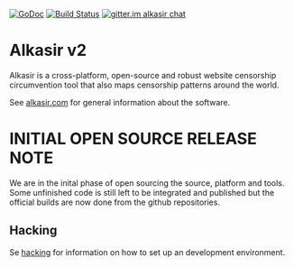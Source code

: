 [![GoDoc](https://godoc.org/github.com/alkasir/alkasir?status.svg)](https://godoc.org/github.com/alkasir/alkasir) [![Build Status](https://drone-alkasir.23c.se/api/badges/alkasir/alkasir/status.svg)](https://drone-alkasir.23c.se/alkasir/alkasir) [![gitter.im alkasir chat](https://badges.gitter.im/alkasir/alkasir.svg)](https://gitter.im/alkasir/alkasir?utm_source=badge&utm_medium=badge&utm_campaign=pr-badge&utm_content=badge)

# Alkasir v2

Alkasir is a cross-platform, open-source and robust website censorship
circumvention tool that also maps censorship patterns around the world.

See [alkasir.com](https://alkasir.com) for general information about the
software.

# INITIAL OPEN SOURCE RELEASE NOTE

We are in the inital phase of open sourcing the source, platform and tools.
Some unfinished code is still left to be integrated and published but the
official builds are now done from the github repositories.

## Hacking

Se [hacking](hacking.md) for information on how to set up an development environment.
